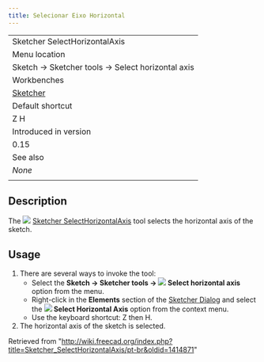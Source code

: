 ```yaml
---
title: Selecionar Eixo Horizontal
---
```

|  |
| --- |
| Sketcher SelectHorizontalAxis |
| Menu location |
| Sketch → Sketcher tools → Select horizontal axis |
| Workbenches |
| [Sketcher](/Sketcher_Workbench "Sketcher Workbench") |
| Default shortcut |
| Z H |
| Introduced in version |
| 0.15 |
| See also |
| *None* |
|  |

## Description

The ![](/images/Sketcher_SelectHorizontalAxis.svg) [Sketcher SelectHorizontalAxis](/Sketcher_SelectHorizontalAxis "Sketcher SelectHorizontalAxis") tool selects the horizontal axis of the sketch.

## Usage

1. There are several ways to invoke the tool:
   * Select the **Sketch → Sketcher tools → ![](/images/Sketcher_SelectHorizontalAxis.svg) Select horizontal axis** option from the menu.
   * Right-click in the **Elements** section of the [Sketcher Dialog](/Sketcher_Dialog "Sketcher Dialog") and select the **![](/images/Sketcher_SelectHorizontalAxis.svg) Select Horizontal Axis** option from the context menu.
   * Use the keyboard shortcut: Z then H.
2. The horizontal axis of the sketch is selected.

Retrieved from "<http://wiki.freecad.org/index.php?title=Sketcher_SelectHorizontalAxis/pt-br&oldid=1414871>"